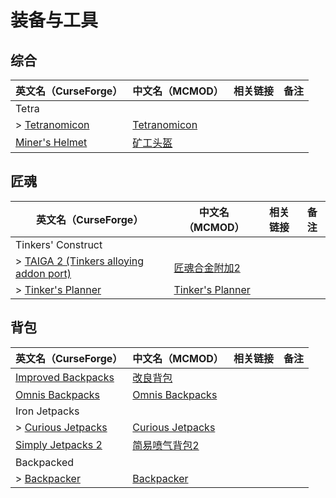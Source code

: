 # 装备与工具

## 综合

| 英文名（CurseForge）                                                         | 中文名（MCMOD）                                      | 相关链接 | 备注 |
| ---------------------------------------------------------------------------- | ---------------------------------------------------- | -------- | ---- |
| Tetra                                                                        |                                                      |          |      |
| > [Tetranomicon](https://www.curseforge.com/minecraft/mc-mods/tetranomicon)  | [Tetranomicon](https://www.mcmod.cn/class/5261.html) |          |      |
| [Miner's Helmet](https://www.curseforge.com/minecraft/mc-mods/miners-helmet) | [矿工头盔](https://www.mcmod.cn/class/3419.html)     |          |      |

## 匠魂

| 英文名（CurseForge）                                                                           | 中文名（MCMOD）                                          | 相关链接 | 备注 |
| ---------------------------------------------------------------------------------------------- | -------------------------------------------------------- | -------- | ---- |
| Tinkers' Construct                                                                             |                                                          |          |      |
| > [TAIGA 2 (Tinkers alloying addon port)](https://www.curseforge.com/minecraft/mc-mods/taiga2) | [匠魂合金附加2](https://www.mcmod.cn/class/4515.html)    |          |      |
| > [Tinker's Planner](https://www.curseforge.com/minecraft/mc-mods/tinkers-planner)             | [Tinker's Planner](https://www.mcmod.cn/class/4575.html) |          |      |

## 背包

| 英文名（CurseForge）                                                                 | 中文名（MCMOD）                                          | 相关链接 | 备注 |
| ------------------------------------------------------------------------------------ | -------------------------------------------------------- | -------- | ---- |
| [Improved Backpacks](https://www.curseforge.com/minecraft/mc-mods/improvedbackpacks) | [改良背包](https://www.mcmod.cn/class/5126.html)         |          |      |
| [Omnis Backpacks](https://www.curseforge.com/minecraft/mc-mods/omnis-backpacks)      | [Omnis Backpacks](https://www.mcmod.cn/class/4294.html)  |          |      |
| Iron Jetpacks                                                                        |                                                          |          |      |
| > [Curious Jetpacks](https://www.curseforge.com/minecraft/mc-mods/curious-jetpacks)  | [Curious Jetpacks](https://www.mcmod.cn/class/3983.html) |          |      |
| [Simply Jetpacks 2](https://www.curseforge.com/minecraft/mc-mods/simply-jetpacks-2)  | [简易喷气背包2](https://www.mcmod.cn/class/784.html)     |          |      |
| Backpacked                                                                           |                                                          |          |      |
| > [Backpacker](https://www.curseforge.com/minecraft/mc-mods/backpacker)              | [Backpacker](https://www.mcmod.cn/class/3574.html)       |          |      |
